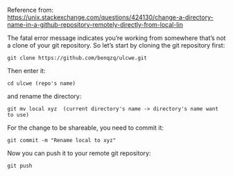 Reference from: https://unix.stackexchange.com/questions/424130/change-a-directory-name-in-a-github-repository-remotely-directly-from-local-lin    

The fatal error message indicates you’re working from somewhere that’s not a clone of your git repository. So let’s start by cloning the git repository first:    
```
git clone https://github.com/benqzq/ulcwe.git
```

Then enter it:    
```
cd ulcwe (repo's name)
```
and rename the directory:   
```
git mv local xyz  (current directory's name -> directory's name want to use)   
```
For the change to be shareable, you need to commit it:    
```
git commit -m "Rename local to xyz"
```
Now you can push it to your remote git repository:   
```
git push
```
